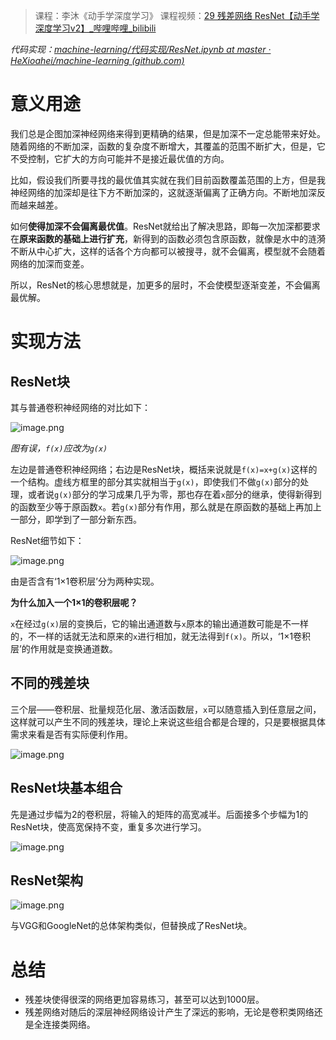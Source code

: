 > 课程：李沐《动手学深度学习》
> 课程视频：[29 残差网络 ResNet【动手学深度学习v2】_哔哩哔哩_bilibili](https://www.bilibili.com/video/BV1bV41177ap/?spm_id_from=333.1007.top_right_bar_window_history.content.click&vd_source=327f3e87e497fe83b3515199232efd15)

*代码实现：[machine-learning/代码实现/ResNet.ipynb at master · HeXioahei/machine-learning (github.com)](https://github.com/HeXioahei/machine-learning/blob/master/%E4%BB%A3%E7%A0%81%E5%AE%9E%E7%8E%B0/ResNet.ipynb)*

# 意义用途
我们总是企图加深神经网络来得到更精确的结果，但是加深不一定总能带来好处。随着网络的不断加深，函数的复杂度不断增大，其覆盖的范围不断扩大，但是，它不受控制，它扩大的方向可能并不是接近最优值的方向。

比如，假设我们所要寻找的最优值其实就在我们目前函数覆盖范围的上方，但是我神经网络的加深却是往下方不断加深的，这就逐渐偏离了正确方向。不断地加深反而越来越差。

如何**使得加深不会偏离最优值**。ResNet就给出了解决思路，即每一次加深都要求在**原来函数的基础上进行扩充**，新得到的函数必须包含原函数，就像是水中的涟漪不断从中心扩大，这样的话各个方向都可以被搜寻，就不会偏离，模型就不会随着网络的加深而变差。

所以，ResNet的核心思想就是，加更多的层时，不会使模型逐渐变差，不会偏离最优解。

# 实现方法

## ResNet块
其与普通卷积神经网络的对比如下：

![image.png](https://youki-1330066034.cos.ap-guangzhou.myqcloud.com/machine-learning/202410050935632.png)

*图有误，`f(x)`应改为`g(x)`*

左边是普通卷积神经网络；右边是ResNet块，概括来说就是`f(x)=x+g(x)`这样的一个结构。虚线方框里的部分其实就相当于`g(x)`，即使我们不做`g(x)`部分的处理，或者说`g(x)`部分的学习成果几乎为零，那也存在着`x`部分的继承，使得新得到的函数至少等于原函数`x`。若`g(x)`部分有作用，那么就是在原函数的基础上再加上一部分，即学到了一部分新东西。

ResNet细节如下：

![image.png](https://youki-1330066034.cos.ap-guangzhou.myqcloud.com/machine-learning/202410050953693.png)

由是否含有‘1×1卷积层’分为两种实现。

**为什么加入一个1×1的卷积层呢？**

`x`在经过`g(x)`层的变换后，它的输出通道数与`x`原本的输出通道数可能是不一样的，不一样的话就无法和原来的`x`进行相加，就无法得到`f(x)`。所以，‘1×1卷积层’的作用就是变换通道数。

## 不同的残差块

三个层——卷积层、批量规范化层、激活函数层，`x`可以随意插入到任意层之间，这样就可以产生不同的残差块，理论上来说这些组合都是合理的，只是要根据具体需求来看是否有实际便利作用。

![image.png](https://youki-1330066034.cos.ap-guangzhou.myqcloud.com/machine-learning/202410051022201.png)


## ResNet块基本组合

先是通过步幅为2的卷积层，将输入的矩阵的高宽减半。后面接多个步幅为1的ResNet块，使高宽保持不变，重复多次进行学习。

![image.png](https://youki-1330066034.cos.ap-guangzhou.myqcloud.com/machine-learning/202410052331149.png)

## ResNet架构

![image.png](https://youki-1330066034.cos.ap-guangzhou.myqcloud.com/machine-learning/202410052333668.png)

与VGG和GoogleNet的总体架构类似，但替换成了ResNet块。

# 总结
* 残差块使得很深的网络更加容易练习，甚至可以达到1000层。
* 残差网络对随后的深层神经网络设计产生了深远的影响，无论是卷积类网络还是全连接类网络。


